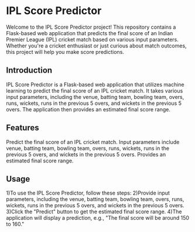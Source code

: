 # IPL Score Predictor
Welcome to the IPL Score Predictor project! This repository contains a Flask-based web application that predicts the final score of an Indian Premier League (IPL) cricket match based on various input parameters. Whether you're a cricket enthusiast or just curious about match outcomes, this project will help you make score predictions.

## Introduction
IPL Score Predictor is a Flask-based web application that utilizes machine learning to predict the final score of an IPL cricket match. It takes various input parameters, including the venue, batting team, bowling team, overs, runs, wickets, runs in the previous 5 overs, and wickets in the previous 5 overs. The application then provides an estimated final score range.

## Features
Predict the final score of an IPL cricket match.
Input parameters include venue, batting team, bowling team, overs, runs, wickets, runs in the previous 5 overs, and wickets in the previous 5 overs.
Provides an estimated final score range.

## Usage
1)To use the IPL Score Predictor, follow these steps:
2)Provide input parameters, including the venue, batting team, bowling team, overs, runs, wickets, runs in the previous 5 overs, and wickets in the previous 5 overs.
3)Click the "Predict" button to get the estimated final score range.
4)The application will display a prediction, e.g., "The final score will be around 150 to 160."
